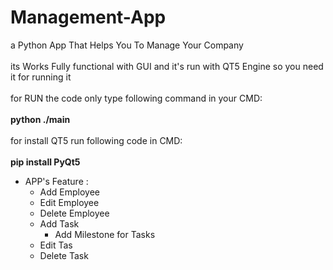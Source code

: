 # Management-App
a Python App That Helps You To Manage Your Company\
\
its Works Fully functional with GUI and it's run with QT5 Engine so you need it for running it\
\
for RUN the code only type following command in your CMD:\
\
**python ./main**\
\
for install QT5 run following code in CMD:\
\
**pip install PyQt5**

- APP's Feature :
  - Add Employee
  - Edit Employee
  - Delete Employee
  - Add Task
    - Add Milestone for Tasks
  - Edit Tas
  - Delete Task
